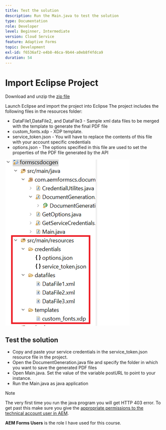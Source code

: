 ```yaml
---
title: Test the solution
description: Run the Main.java to test the solution
type: Documentation
role: Developer
level: Beginner, Intermediate
version: Cloud Service
feature: Adaptive Forms
topic: Development
exl-id: f6536af2-e4b8-46ca-9b44-a0eb8f4fdca9
duration: 54
---
```

# Import Eclipse Project

Download and unzip the [zip file](./assets/aem-forms-cs-doc-gen.zip)

Launch Eclipse and import the project into Eclipse
The project includes the following files in the resources folder:

* DataFile1,DataFile2, and DataFile3 - Sample xml data files to be merged with the template to generate the final PDF file
* custom_fonts.xdp - XDP template.
* service_token.json - You will have to replace the contents of this file with your account specific credentials
* options.json - The options specified in this file are used to set the properties of the PDF file generated by the API

![resources-file](./assets/resource-files.png)

## Test the solution

* Copy and paste your service credentials in the service_token.json resource file in the project. 
* Open the DocumentGeneration.java file and specify the folder in which you want to save the generated PDF files
* Open Main.java. Set the value of the variable postURL to point to your instance.
* Run the Main.java as java application

>[!NOTE]
> The very first time you run the java program you will get HTTP 403 error. To get past this make sure you give the [appropriate permissions to the technical account user in AEM](https://experienceleague.adobe.com/docs/experience-manager-learn/getting-started-with-aem-headless/authentication/service-credentials.html?lang=en#configure-access-in-aem).

**AEM Forms Users** is the role I have used for this course.
